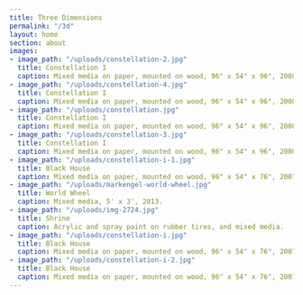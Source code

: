 ```yaml
---
title: Three Dimensions
permalink: "/3d"
layout: home
section: about
images:
- image_path: "/uploads/constellation-2.jpg"
  title: Constellation I
  caption: Mixed media on paper, mounted on wood, 96" x 54" x 96", 2008
- image_path: "/uploads/constellation-4.jpg"
  title: Constellation I
  caption: Mixed media on paper, mounted on wood, 96" x 54" x 96", 2008
- image_path: "/uploads/constellation.jpg"
  title: Constellation I
  caption: Mixed media on paper, mounted on wood, 96" x 54" x 96", 2008
- image_path: "/uploads/constellation-3.jpg"
  title: Constellation I
  caption: Mixed media on paper, mounted on wood, 96" x 54" x 96", 2008
- image_path: "/uploads/constellation-i-1.jpg"
  title: Black House
  caption: Mixed media on paper, mounted on wood, 96" x 54" x 76", 2007
- image_path: "/uploads/markengel-world-wheel.jpg"
  title: World Wheel
  caption: Mixed media, 5' x 3', 2013.
- image_path: "/uploads/img-2724.jpg"
  title: Shrine
  caption: Acrylic and spray paint on rubber tires, and mixed media.
- image_path: "/uploads/constellation-i.jpg"
  title: Black House
  caption: Mixed media on paper, mounted on wood, 96" x 54" x 76", 2007
- image_path: "/uploads/constellation-i-2.jpg"
  title: Black House
  caption: Mixed media on paper, mounted on wood, 96" x 54" x 76", 2007
---
```


